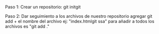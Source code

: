 Paso 1:
Crear un repositorio: git initgit

Paso 2: 
Dar seguimiento a los archivos de nuestro repositorio
agregar git add + el nombre del archivo ej: "index.htmlgit ssa"
para añadir a todos los archivos es "git add ."